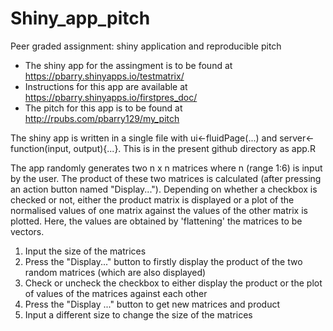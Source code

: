 # Shiny_app_pitch
Peer graded assignment: shiny application and reproducible pitch

* The shiny app for the assingment is to be found at https://pbarry.shinyapps.io/testmatrix/
* Instructions for this app are available at https://pbarry.shinyapps.io/firstpres_doc/
* The pitch for this app is to be found at http://rpubs.com/pbarry129/my_pitch

The shiny app is written in a single file with ui<-fluidPage(...) and server<-function(input, output){...}.
This is in the present github directory as app.R

The app randomly generates two n x n matrices where n (range 1:6) is input by the user.
The product of these two matrices is calculated (after pressing an action button named "Display...").
Depending on whether a checkbox is checked or not, either the product matrix is displayed or a plot of the normalised values of one matrix against the values of the other matrix is plotted. Here, the values are obtained by 'flattening' the matrices to be vectors. 

1. Input the size of the matrices
2. Press the "Display..." button to firstly display the product of the two random matrices (which are also displayed)
3. Check or uncheck the checkbox to either display the product or the plot of values of the matrices against each other
4. Press the "Display ..." button to get new matrices and product 
5. Input a different size to change the size of the matrices
